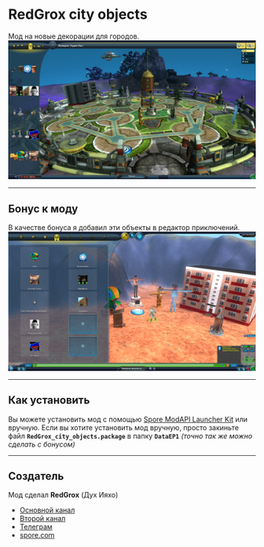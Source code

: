 # RedGrox city objects

Мод на новые декорации для городов.
![RedGrox_city_objects](RedGrox_city_objects.png)

___

## Бонус к моду

В качестве бонуса я добавил эти объекты в редактор приключений.
![RedGrox_city_objects_EP1](RedGrox_city_objects_EP1.png)

___

## Как установить

Вы можете установить мод с помощью [Spore ModAPI Launcher Kit](http://davoonline.com/sporemodder/rob55rod/ModAPI/Public/index.html) или вручную.
Если вы хотите установить мод вручную, просто закиньте файл **`RedGrox_city_objects.package`** в папку **`DataEP1`** *(точно так же можно сделать с бонусом)*

___

## Создатель

Мод сделал **RedGrox** (Дух Ияхо)

* [Основной канал](https://www.youtube.com/c/ДухИяхо)
* [Второй канал](https://www.youtube.com/c/КрутойДухИяхо2013)
* [Телеграм](https://t.me/SporeRedGroxMods)
* [spore.com](http://www.spore.com/view/myspore/RedGrox)
